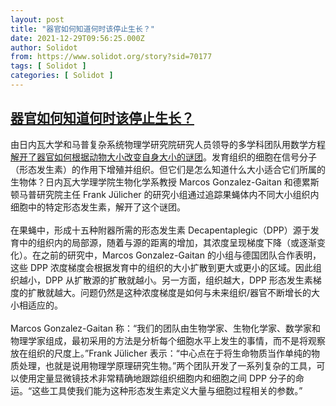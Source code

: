 ```yaml
---
layout: post
title: "器官如何知道何时该停止生长？"
date: 2021-12-29T09:56:25.000Z
author: Solidot
from: https://www.solidot.org/story?sid=70177
tags: [ Solidot ]
categories: [ Solidot ]
---
```

<!--1640771785000-->
[器官如何知道何时该停止生长？](https://www.solidot.org/story?sid=70177)
------

<div>
由日内瓦大学和马普复杂系统物理学研究院研究人员领导的多学科团队用数学方程<a href="https://www.sciencedaily.com/releases/2021/12/211222153051.htm" target="_blank">解开了器官如何根据动物大小改变自身大小的谜团</a>。发育组织的细胞在信号分子（形态发生素）的作用下增殖并组织。但它们是怎么知道什么大小适合它们所属的生物体？日内瓦大学理学院生物化学系教授 Marcos Gonzalez-Gaitan 和德累斯顿马普研究院主任 Frank Jülicher 的研究小组通过追踪果蝇体内不同大小组织内细胞中的特定形态发生素，解开了这个谜团。<br><br>在果蝇中，形成十五种附器所需的形态发生素 Decapentaplegic（DPP）源于发育中的组织内的局部源，随着与源的距离的增加，其浓度呈现梯度下降（或逐渐变化）。在之前的研究中，Marcos Gonzalez-Gaitan 的小组与德国团队合作表明，这些 DPP 浓度梯度会根据发育中的组织的大小扩散到更大或更小的区域。因此组织越小，DPP 从扩散源的扩散就越小。另一方面，组织越大，DPP 形态发生素梯度的扩散就越大。问题仍然是这种浓度梯度是如何与未来组织/器官不断增长的大小相适应的。<br><br>Marcos Gonzalez-Gaitan 称：“我们的团队由生物学家、生物化学家、数学家和物理学家组成，最初采用的方法是分析每个细胞水平上发生的事情，而不是将观察放在组织的尺度上。”Frank Jülicher 表示：“中心点在于将生命物质当作单纯的物质处理，也就是说用物理学原理研究生物。”两个团队开发了一系列复杂的工具，可以使用定量显微镜技术非常精确地跟踪组织细胞内和细胞之间 DPP 分子的命运。“这些工具使我们能为这种形态发生素定义大量与细胞过程相关的参数。”
</div>

